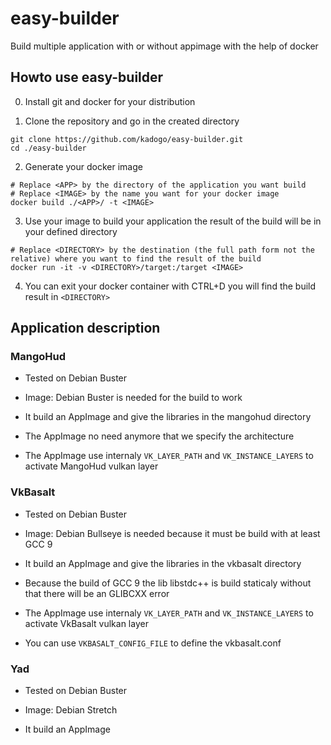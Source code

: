 # easy-builder
Build multiple application with or without appimage with the help of docker

## Howto use easy-builder

0) Install git and docker for your distribution

1) Clone the repository and go in the created directory

```
git clone https://github.com/kadogo/easy-builder.git
cd ./easy-builder
```

2) Generate your docker image

```
# Replace <APP> by the directory of the application you want build
# Replace <IMAGE> by the name you want for your docker image
docker build ./<APP>/ -t <IMAGE>
```

3) Use your image to build your application the result of the build will be in your defined directory

```
# Replace <DIRECTORY> by the destination (the full path form not the relative) where you want to find the result of the build
docker run -it -v <DIRECTORY>/target:/target <IMAGE>
```
4) You can exit your docker container with CTRL+D you will find the build result in `<DIRECTORY>`

## Application description

### MangoHud

* Tested on Debian Buster

* Image: Debian Buster is needed for the build to work
* It build an AppImage and give the libraries in the mangohud directory

* The AppImage no need anymore that we specify the architecture
* The AppImage use internaly `VK_LAYER_PATH` and `VK_INSTANCE_LAYERS` to activate MangoHud vulkan layer

### VkBasalt

* Tested on Debian Buster

* Image: Debian Bullseye is needed because it must be build with at least GCC 9
* It build an AppImage and give the libraries in the vkbasalt directory

* Because the build of GCC 9 the lib libstdc++ is build staticaly without that there will be an GLIBCXX error
* The AppImage use internaly `VK_LAYER_PATH` and `VK_INSTANCE_LAYERS` to activate VkBasalt vulkan layer
* You can use `VKBASALT_CONFIG_FILE` to define the vkbasalt.conf

### Yad

* Tested on Debian Buster

* Image: Debian Stretch
* It build an AppImage
